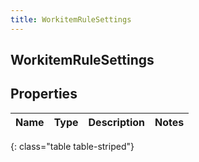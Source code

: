 ```yaml
---
title: WorkitemRuleSettings
---
```

## WorkitemRuleSettings

## Properties

|Name | Type | Description | Notes|
|------------ | ------------- | ------------- | -------------|
{: class="table table-striped"}



